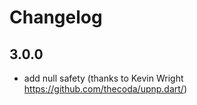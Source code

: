 # Changelog

## 3.0.0

- add null safety (thanks to Kevin Wright https://github.com/thecoda/upnp.dart/)